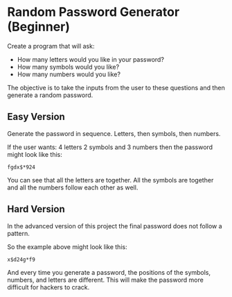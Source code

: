 # Random Password Generator (Beginner)

Create a program that will ask:

+ How many letters would you like in your password?
+ How many symbols would you like?
+ How many numbers would you like?

The objective is to take the inputs from the user to these questions and then generate a random password.

## Easy Version

Generate the password in sequence. Letters, then symbols, then numbers.

If the user wants:
4 letters 2 symbols and 3 numbers then the password might look like this:

```
fgdx$*924
```

You can see that all the letters are together. All the symbols are together and all the numbers follow each other as well.

## Hard Version

In the advanced version of this project the final password does not follow a pattern.

So the example above might look like this:

```
x$d24g*f9
```

And every time you generate a password, the positions of the symbols, numbers, and letters are different. This will make the password more difficult for hackers to crack.
